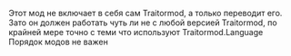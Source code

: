 Этот мод не включает в себя сам Traitormod, а только переводит его.
Зато он должен работать чуть ли не с любой версией Traitormod, по крайней мере точно с теми что используют Traitormod.Language
Порядок модов не важен
